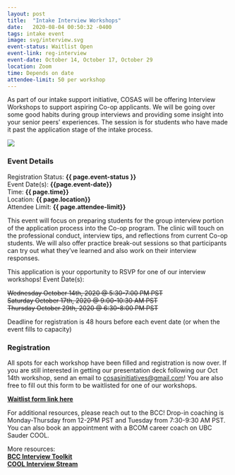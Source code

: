 ```yaml
---
layout: post
title:  "Intake Interview Workshops"
date:   2020-08-04 00:50:32 -0400
tags: intake event
image: svg/interview.svg
event-status: Waitlist Open
event-link: reg-interview
event-date: October 14, October 17, October 29
location: Zoom
time: Depends on date
attendee-limit: 50 per workshop
---
```

As part of our intake support initiative, COSAS will be offering Interview Workshops to support aspiring Co-op applicants. We will be going over some good habits during group interviews and providing some insight into your senior peers' experiences. The session is for students who have made it past the application stage of the intake process. 

<img class="w-100 h-100" src='{{ site.baseurl }}/static_files/assets/images/intake/interview.jpg'/>

### Event Details

Registration Status: **{{ page.event-status }}**  
Event Date(s): **{{page.event-date}}**  
Time: **{{ page.time}}**  
Location: **{{ page.location}}**   
Attendee Limit: **{{ page.attendee-limit}}**  

This event will focus on preparing students for the group interview portion of the application process into the Co-op program. The clinic will touch on the professional conduct, interview tips, and reflections from current Co-op students. We will also offer practice break-out sessions so that participants can try out what they’ve learned and also work on their interview responses. 

This application is your opportunity to RSVP for one of our interview workshops!
Event Date(s): 

~~Wednesday October 14th, 2020 @ 5:30-7:00 PM PST~~  
~~Saturday October 17th, 2020 @ 9:00-10:30 AM PST~~  
~~Thursday October 29th, 2020 @ 6:30-8:00 PM PST~~  

Deadline for registration is 48 hours before each event date (or when the event fills to capacity)

### Registration

All spots for each workshop have been filled and registration is now over. If you are still interested in getting our presentation deck following our Oct 14th workshop, send an email to cosasinitiatives@gmail.com! You are also free to fill out this form to be waitlisted for one of our workshops.  

**[Waitlist form link here](https://forms.gle/PSz1wJLB2XQNmwEN6)**

 
For additional resources, please reach out to the BCC! Drop-in coaching is Monday-Thursday from 12-2PM PST and Tuesday from 7:30-9:30 AM PST. You can also book an appointment with a BCOM career coach on UBC Sauder COOL. 

More resources:  
**[BCC Interview Toolkit](https://mybcom.sauder.ubc.ca/career-experience/career-toolkits/interview-skills-toolkit)**  
**[COOL Interview Stream](https://mybcom.sauder.ubc.ca/career-experience/career-resources/interviewstream)** 

